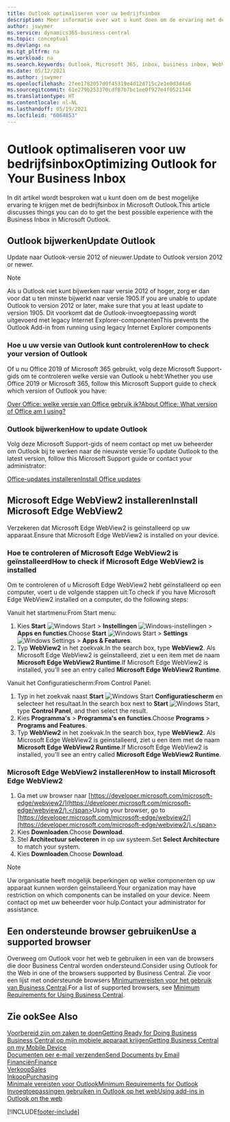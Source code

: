```yaml
---
title: Outlook optimaliseren voor uw bedrijfsinbox
description: Meer informatie over wat u kunt doen om de ervaring met de bedrijfsinbox te verbeteren in Microsoft Outlook.
author: jswymer
ms.service: dynamics365-business-central
ms.topic: conceptual
ms.devlang: na
ms.tgt_pltfrm: na
ms.workload: na
ms.search.keywords: Outlook, Microsoft 365, inbox, business inbox, WebView2, Edge, addin, add-in
ms.date: 05/12/2021
ms.author: jswymer
ms.openlocfilehash: 2fee1782057d0f45319e4d12d715c2e1e0d3d4a6
ms.sourcegitcommit: 61e279b253370cdf87b7bc1ee0f927e4f0521344
ms.translationtype: HT
ms.contentlocale: nl-NL
ms.lasthandoff: 05/19/2021
ms.locfileid: "6064853"
---
```

# <a name="optimizing-outlook-for-your-business-inbox"></a><span data-ttu-id="d7b77-103">Outlook optimaliseren voor uw bedrijfsinbox</span><span class="sxs-lookup"><span data-stu-id="d7b77-103">Optimizing Outlook for Your Business Inbox</span></span> 

<span data-ttu-id="d7b77-104">In dit artikel wordt besproken wat u kunt doen om de best mogelijke ervaring te krijgen met de bedrijfsinbox in Microsoft Outlook.</span><span class="sxs-lookup"><span data-stu-id="d7b77-104">This article discusses things you can do to get the best possible experience with the Business Inbox in Microsoft Outlook.</span></span> 

## <a name="update-outlook"></a><span data-ttu-id="d7b77-105">Outlook bijwerken</span><span class="sxs-lookup"><span data-stu-id="d7b77-105">Update Outlook</span></span>

<span data-ttu-id="d7b77-106">Update naar Outlook-versie 2012 of nieuwer.</span><span class="sxs-lookup"><span data-stu-id="d7b77-106">Update to Outlook version 2012 or newer.</span></span>

> [!NOTE]
> <span data-ttu-id="d7b77-107">Als u Outlook niet kunt bijwerken naar versie 2012 of hoger, zorg er dan voor dat u ten minste bijwerkt naar versie 1905.</span><span class="sxs-lookup"><span data-stu-id="d7b77-107">If you are unable to update Outlook to version 2012 or later, make sure that you at least update to version 1905.</span></span> <span data-ttu-id="d7b77-108">Dit voorkomt dat de Outlook-invoegtoepassing wordt uitgevoerd met legacy Internet Explorer-componenten</span><span class="sxs-lookup"><span data-stu-id="d7b77-108">This prevents the Outlook Add-in from running using legacy Internet Explorer components</span></span>

### <a name="how-to-check-your-version-of-outlook"></a><span data-ttu-id="d7b77-109">Hoe u uw versie van Outlook kunt controleren</span><span class="sxs-lookup"><span data-stu-id="d7b77-109">How to check your version of Outlook</span></span>

<span data-ttu-id="d7b77-110">Of u nu Office 2019 of Microsoft 365 gebruikt, volg deze Microsoft Support-gids om te controleren welke versie van Outlook u hebt:</span><span class="sxs-lookup"><span data-stu-id="d7b77-110">Whether you use Office 2019 or Microsoft 365, follow this Microsoft Support guide to check which version of Outlook you have:</span></span>  

[<span data-ttu-id="d7b77-111">Over Office: welke versie van Office gebruik ik?</span><span class="sxs-lookup"><span data-stu-id="d7b77-111">About Office: What version of Office am I using?</span></span>](https://support.microsoft.com/office/about-office-what-version-of-office-am-i-using-932788b8-a3ce-44bf-bb09-e334518b8b19)

### <a name="how-to-update-outlook"></a><span data-ttu-id="d7b77-112">Outlook bijwerken</span><span class="sxs-lookup"><span data-stu-id="d7b77-112">How to update Outlook</span></span>

<span data-ttu-id="d7b77-113">Volg deze Microsoft Support-gids of neem contact op met uw beheerder om Outlook bij te werken naar de nieuwste versie:</span><span class="sxs-lookup"><span data-stu-id="d7b77-113">To update Outlook to the latest version, follow this Microsoft Support guide or contact your administrator:</span></span>

[<span data-ttu-id="d7b77-114">Office-updates installeren</span><span class="sxs-lookup"><span data-stu-id="d7b77-114">Install Office updates</span></span>](https://support.microsoft.com/office/install-office-updates-2ab296f3-7f03-43a2-8e50-46de917611c5)

## <a name="install-microsoft-edge-webview2"></a><span data-ttu-id="d7b77-115">Microsoft Edge WebView2 installeren</span><span class="sxs-lookup"><span data-stu-id="d7b77-115">Install Microsoft Edge WebView2</span></span>

<span data-ttu-id="d7b77-116">Verzekeren dat Microsoft Edge WebView2 is geïnstalleerd op uw apparaat.</span><span class="sxs-lookup"><span data-stu-id="d7b77-116">Ensure that Microsoft Edge WebView2 is installed on your device.</span></span>

### <a name="how-to-check-if-microsoft-edge-webview2-is-installed"></a><span data-ttu-id="d7b77-117">Hoe te controleren of Microsoft Edge WebView2 is geïnstalleerd</span><span class="sxs-lookup"><span data-stu-id="d7b77-117">How to check if Microsoft Edge WebView2 is installed</span></span> 

<span data-ttu-id="d7b77-118">Om te controleren of u Microsoft Edge WebView2 hebt geïnstalleerd op een computer, voert u de volgende stappen uit:</span><span class="sxs-lookup"><span data-stu-id="d7b77-118">To check if you have Microsoft Edge WebView2 installed on a computer, do the following steps:</span></span>

<span data-ttu-id="d7b77-119">Vanuit het startmenu:</span><span class="sxs-lookup"><span data-stu-id="d7b77-119">From Start menu:</span></span>

1. <span data-ttu-id="d7b77-120">Kies **Start** ![Windows Start](media/windows-start-icon.png "Pictogram Windows Start") > **Instellingen** ![Windows-instellingen](media/windows-settings-icon.png "Pictogram Windows-instellingen") > **Apps en functies**.</span><span class="sxs-lookup"><span data-stu-id="d7b77-120">Choose **Start** ![Windows Start](media/windows-start-icon.png "Windows Start icon") > **Settings** ![Windows Settings](media/windows-settings-icon.png "Windows Settings icon") > **Apps & Features**.</span></span>
2. <span data-ttu-id="d7b77-121">Typ **WebView2** in het zoekvak.</span><span class="sxs-lookup"><span data-stu-id="d7b77-121">In the search box, type **WebView2**.</span></span> <span data-ttu-id="d7b77-122">Als Microsoft Edge WebView2 is geïnstalleerd, ziet u een item met de naam **Microsoft Edge WebView2 Runtime**.</span><span class="sxs-lookup"><span data-stu-id="d7b77-122">If Microsoft Edge WebView2 is installed, you'll see an entry called **Microsoft Edge WebView2 Runtime**.</span></span>

<span data-ttu-id="d7b77-123">Vanuit het Configuratiescherm:</span><span class="sxs-lookup"><span data-stu-id="d7b77-123">From Control Panel:</span></span>

1. <span data-ttu-id="d7b77-124">Typ in het zoekvak naast **Start** ![Windows Start](media/windows-start-icon.png "Pictogram Windows Start") **Configuratiescherm** en selecteer het resultaat.</span><span class="sxs-lookup"><span data-stu-id="d7b77-124">In the search box next to **Start** ![Windows Start](media/windows-start-icon.png "Windows Start icon"), type **Control Panel**, and then select the result.</span></span>
2. <span data-ttu-id="d7b77-125">Kies **Programma's** > **Programma's en functies**.</span><span class="sxs-lookup"><span data-stu-id="d7b77-125">Choose **Programs** > **Programs and Features**.</span></span>
3. <span data-ttu-id="d7b77-126">Typ **WebView2** in het zoekvak.</span><span class="sxs-lookup"><span data-stu-id="d7b77-126">In the search box, type **WebView2**.</span></span> <span data-ttu-id="d7b77-127">Als Microsoft Edge WebView2 is geïnstalleerd, ziet u een item met de naam **Microsoft Edge WebView2 Runtime**.</span><span class="sxs-lookup"><span data-stu-id="d7b77-127">If Microsoft Edge WebView2 is installed, you'll see an entry called **Microsoft Edge WebView2 Runtime**.</span></span>

### <a name="how-to-install-microsoft-edge-webview2"></a><span data-ttu-id="d7b77-128">Microsoft Edge WebView2 installeren</span><span class="sxs-lookup"><span data-stu-id="d7b77-128">How to install Microsoft Edge WebView2</span></span> 

1. <span data-ttu-id="d7b77-129">Ga met uw browser naar [https://developer.microsoft.com/microsoft-edge/webview2/](https://developer.microsoft.com/microsoft-edge/webview2/).</span><span class="sxs-lookup"><span data-stu-id="d7b77-129">Using your browser, go to [https://developer.microsoft.com/microsoft-edge/webview2/](https://developer.microsoft.com/microsoft-edge/webview2/).</span></span>
2. <span data-ttu-id="d7b77-130">Kies **Downloaden**.</span><span class="sxs-lookup"><span data-stu-id="d7b77-130">Choose **Download**.</span></span>
3. <span data-ttu-id="d7b77-131">Stel **Architectuur selecteren** in op uw systeem.</span><span class="sxs-lookup"><span data-stu-id="d7b77-131">Set **Select Architecture** to match your system.</span></span>
4. <span data-ttu-id="d7b77-132">Kies **Downloaden**.</span><span class="sxs-lookup"><span data-stu-id="d7b77-132">Choose **Download**.</span></span>

> [!NOTE]
> <span data-ttu-id="d7b77-133">Uw organisatie heeft mogelijk beperkingen op welke componenten op uw apparaat kunnen worden geïnstalleerd.</span><span class="sxs-lookup"><span data-stu-id="d7b77-133">Your organization may have restriction on which components can be installed on your device.</span></span> <span data-ttu-id="d7b77-134">Neem contact op met uw beheerder voor hulp.</span><span class="sxs-lookup"><span data-stu-id="d7b77-134">Contact your administrator for assistance.</span></span>

## <a name="use-a-supported-browser"></a><span data-ttu-id="d7b77-135">Een ondersteunde browser gebruiken</span><span class="sxs-lookup"><span data-stu-id="d7b77-135">Use a supported browser</span></span>

<span data-ttu-id="d7b77-136">Overweeg om Outlook voor het web te gebruiken in een van de browsers die door Business Central worden ondersteund.</span><span class="sxs-lookup"><span data-stu-id="d7b77-136">Consider using Outlook for the Web in one of the browsers supported by Business Central.</span></span> <span data-ttu-id="d7b77-137">Zie voor een lijst met ondersteunde browsers [Minimumvereisten voor het gebruik van Business Central](product-requirements.md#browsers).</span><span class="sxs-lookup"><span data-stu-id="d7b77-137">For a list of supported browsers, see [Minimum Requirements for Using Business Central](product-requirements.md#browsers).</span></span>

## <a name="see-also"></a><span data-ttu-id="d7b77-138">Zie ook</span><span class="sxs-lookup"><span data-stu-id="d7b77-138">See Also</span></span>

[<span data-ttu-id="d7b77-139">Voorbereid zijn om zaken te doen</span><span class="sxs-lookup"><span data-stu-id="d7b77-139">Getting Ready for Doing Business</span></span>](ui-get-ready-business.md)  
[<span data-ttu-id="d7b77-140">Business Central op mijn mobiele apparaat krijgen</span><span class="sxs-lookup"><span data-stu-id="d7b77-140">Getting Business Central on my Mobile Device</span></span>](install-mobile-app.md)  
[<span data-ttu-id="d7b77-141">Documenten per e-mail verzenden</span><span class="sxs-lookup"><span data-stu-id="d7b77-141">Send Documents by Email</span></span>](ui-how-send-documents-email.md)  
[<span data-ttu-id="d7b77-142">Financiën</span><span class="sxs-lookup"><span data-stu-id="d7b77-142">Finance</span></span>](finance.md)  
[<span data-ttu-id="d7b77-143">Verkoop</span><span class="sxs-lookup"><span data-stu-id="d7b77-143">Sales</span></span>](sales-manage-sales.md)  
[<span data-ttu-id="d7b77-144">Inkoop</span><span class="sxs-lookup"><span data-stu-id="d7b77-144">Purchasing</span></span>](purchasing-manage-purchasing.md)  
[<span data-ttu-id="d7b77-145">Minimale vereisten voor Outlook</span><span class="sxs-lookup"><span data-stu-id="d7b77-145">Minimum Requirements for Outlook</span></span>](product-requirements.md#outlook)  
[<span data-ttu-id="d7b77-146">Invoegtoepassingen gebruiken in Outlook op het web</span><span class="sxs-lookup"><span data-stu-id="d7b77-146">Using add-ins in Outlook on the web</span></span>](https://support.office.com/article/Using-Add-ins-in-Outlook-on-the-web-8f2ce816-5df4-44a5-958c-f7f9d6dabdce?appver=OWB150)  


[!INCLUDE[footer-include](includes/footer-banner.md)]